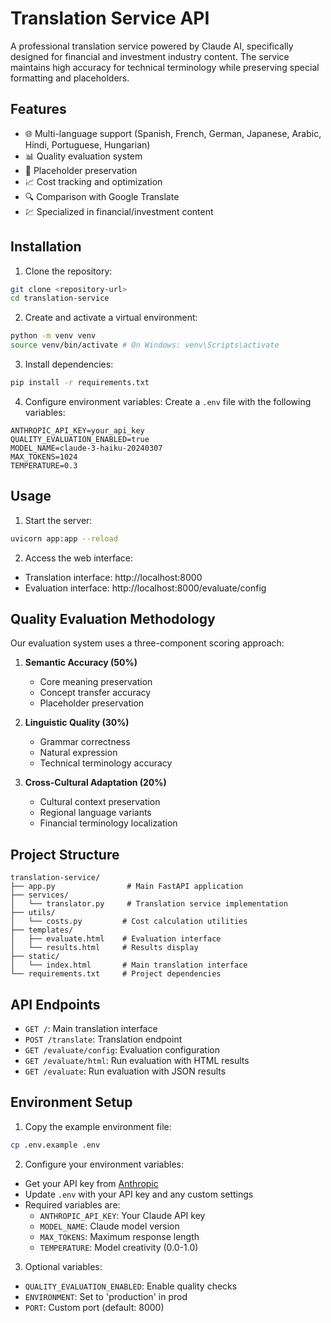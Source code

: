 # Translation Service API

A professional translation service powered by Claude AI, specifically designed for financial and investment industry content. The service maintains high accuracy for technical terminology while preserving special formatting and placeholders.

## Features

- 🌐 Multi-language support (Spanish, French, German, Japanese, Arabic, Hindi, Portuguese, Hungarian)
- 📊 Quality evaluation system
- 🔄 Placeholder preservation
- 📈 Cost tracking and optimization
- 🔍 Comparison with Google Translate
- 💹 Specialized in financial/investment content

## Installation

1. Clone the repository:

```bash
git clone <repository-url>
cd translation-service
```


2. Create and activate a virtual environment:

```bash
python -m venv venv
source venv/bin/activate # On Windows: venv\Scripts\activate
```


3. Install dependencies:

```bash
pip install -r requirements.txt
```


4. Configure environment variables:
Create a `.env` file with the following variables:

```env
ANTHROPIC_API_KEY=your_api_key
QUALITY_EVALUATION_ENABLED=true
MODEL_NAME=claude-3-haiku-20240307
MAX_TOKENS=1024
TEMPERATURE=0.3
```


## Usage

1. Start the server:
```bash
uvicorn app:app --reload
```


2. Access the web interface:
- Translation interface: http://localhost:8000
- Evaluation interface: http://localhost:8000/evaluate/config


## Quality Evaluation Methodology

Our evaluation system uses a three-component scoring approach:

1. **Semantic Accuracy (50%)**
   - Core meaning preservation
   - Concept transfer accuracy
   - Placeholder preservation

2. **Linguistic Quality (30%)**
   - Grammar correctness
   - Natural expression
   - Technical terminology accuracy

3. **Cross-Cultural Adaptation (20%)**
   - Cultural context preservation
   - Regional language variants
   - Financial terminology localization


## Project Structure

```
translation-service/
├── app.py                # Main FastAPI application
├── services/
│   └── translator.py     # Translation service implementation
├── utils/
│   └── costs.py         # Cost calculation utilities
├── templates/
│   ├── evaluate.html    # Evaluation interface
│   └── results.html     # Results display
├── static/
│   └── index.html       # Main translation interface
└── requirements.txt     # Project dependencies
```

## API Endpoints

- `GET /`: Main translation interface
- `POST /translate`: Translation endpoint
- `GET /evaluate/config`: Evaluation configuration
- `GET /evaluate/html`: Run evaluation with HTML results
- `GET /evaluate`: Run evaluation with JSON results

## Environment Setup

1. Copy the example environment file:
```bash
cp .env.example .env
```

2. Configure your environment variables:
- Get your API key from [Anthropic](https://console.anthropic.com/)
- Update `.env` with your API key and any custom settings
- Required variables are:
  - `ANTHROPIC_API_KEY`: Your Claude API key
  - `MODEL_NAME`: Claude model version
  - `MAX_TOKENS`: Maximum response length
  - `TEMPERATURE`: Model creativity (0.0-1.0)

3. Optional variables:
  - `QUALITY_EVALUATION_ENABLED`: Enable quality checks
  - `ENVIRONMENT`: Set to 'production' in prod
  - `PORT`: Custom port (default: 8000)

